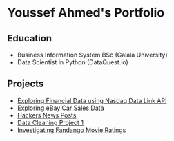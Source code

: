 # Youssef Ahmed's Portfolio

## Education
- Business Information System BSc (Galala University)
- Data Scientist in Python (DataQuest.io)

## Projects
- [Exploring Financial Data using Nasdaq Data Link API](https://github.com/youssefffahmeddd/Projects/blob/main/Exploring%20Financial%20Data%20using%20Nasdaq%20Data%20Link%20API/Exploring%20Financial%20Data.ipynb)
- [Exploring eBay Car Sales Data](https://github.com/youssefffahmeddd/Projects/blob/main/Exploring%20eBay%20Car%20Sales%20Data/Exploring%20eBay%20Car%20Sales%20Data.ipynb)
- [Hackers News Posts](https://github.com/youssefffahmeddd/Projects/blob/main/Hackers%20News%20Posts/Exploring%20Hacker%20News%20Posts.ipynb)
- [Data Cleaning Project 1](https://github.com/youssefffahmeddd/Projects/blob/main/Data%20Cleaning%20Project%201/Untitled.ipynb)
- [Investigating Fandango Movie Ratings](https://github.com/youssefffahmeddd/Projects/blob/main/Investigating%20Fandango%20Movie%20Ratings/Investigating%20Fandango%20Movie%20Ratings.ipynb)
